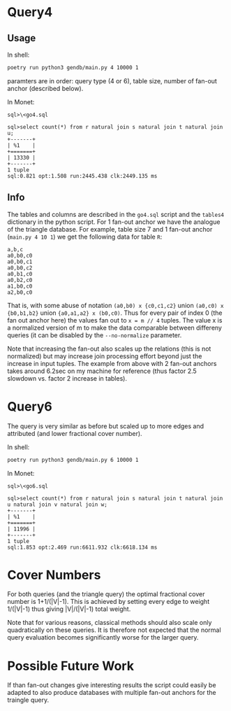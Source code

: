 # Query4

## Usage

In shell:
```sh
poetry run python3 gendb/main.py 4 10000 1
```
paramters are in order: query type (4 or 6), table size, number of fan-out anchor (described below).

In Monet:
```
sql>\<go4.sql

sql>select count(*) from r natural join s natural join t natural join u;
+-------+
| %1    |
+=======+
| 13330 |
+-------+
1 tuple
sql:0.821 opt:1.508 run:2445.438 clk:2449.135 ms
```

## Info

The tables and columns are described in the `go4.sql` script and the `tables4` dictionary in the python script. For 1 fan-out anchor we have the analogue of the triangle database. For example, table size 7 and 1 fan-out anchor (`main.py 4 10 1`) we get the following data for table `R`:
```
a,b,c
a0,b0,c0
a0,b0,c1
a0,b0,c2
a0,b1,c0
a0,b2,c0
a1,b0,c0
a2,b0,c0
```

That is, with some abuse of notation `(a0,b0) x {c0,c1,c2}` union `(a0,c0) x {b0,b1,b2}` union `{a0,a1,a2} x (b0,c0)`. Thus for every pair of index 0 (the fan out anchor here) the values fan out to `x = m // 4` tuples. The value x is a normalized version of m to make the data comparable between differeny queries (it can be disabled by the `--no-normalize` parameter.

Note that increasing the fan-out also scales up the relations (this is not normalized) but may increase join processing effort beyond just the increase in input tuples. The example from above with 2 fan-out anchors takes around 6.2sec on my machine for reference (thus factor 2.5 slowdown vs. factor 2 increase in tables).

# Query6
The query is very similar as before but scaled up to more edges and attributed (and lower fractional cover number).

In shell:
```sh
poetry run python3 gendb/main.py 6 10000 1
```

In Monet:
```
sql>\<go6.sql

sql>select count(*) from r natural join s natural join t natural join u natural join v natural join w;
+-------+
| %1    |
+=======+
| 11996 |
+-------+
1 tuple
sql:1.853 opt:2.469 run:6611.932 clk:6618.134 ms
```

# Cover Numbers
For both queries (and the triangle query) the optimal fractional cover number is 1+1/(|V|-1). This is achieved by setting every edge to weight 1/(|V|-1) thus giving |V|/(|V|-1) total weight.

Note that for various reasons, classical methods should also scale only quadratically on these queries. It is therefore not expected that the normal query evaluation becomes significantly worse for the larger query.

# Possible Future Work
If than fan-out changes give interesting results the script could easily be adapted to also produce databases with multiple fan-out anchors for the traingle query.
